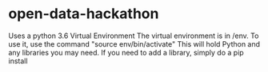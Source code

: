 # open-data-hackathon

Uses a python 3.6 Virtual Environment
The virtual environment is in /env. To use it, use the command "source env/bin/activate"
This will hold Python and any libraries you may need.
If you need to add a library, simply do a pip install

